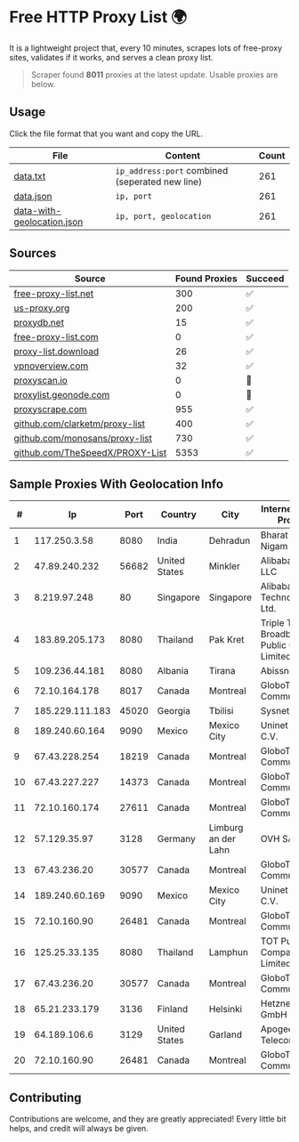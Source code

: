 
# Free HTTP Proxy List 🌍

It is a lightweight project that, every 10 minutes, scrapes lots of free-proxy sites, validates if it works, and serves a clean proxy list.


> Scraper found **8011** proxies at the latest update. Usable proxies are below.

## Usage

Click the file format that you want and copy the URL.


|File|Content|Count|
|----|-------|-----|
|[data.txt](https://raw.githubusercontent.com/themiralay/Proxy-List-World/master/data.txt)|`ip_address:port` combined (seperated new line)|261|
|[data.json](https://raw.githubusercontent.com/themiralay/Proxy-List-World/master/data.json)|`ip, port`|261|
|[data-with-geolocation.json](https://raw.githubusercontent.com/themiralay/Proxy-List-World/master/data-with-geolocation.json)|`ip, port, geolocation`|261|

## Sources

|Source|Found Proxies|Succeed|
|------|-------------|-------|
|[free-proxy-list.net](https://free-proxy-list.net)|300|✅|
|[us-proxy.org](https://www.us-proxy.org)|200|✅|
|[proxydb.net](http://proxydb.net)|15|✅|
|[free-proxy-list.com](https://free-proxy-list.com/?page=&port=&type%5B%5D=http&type%5B%5D=https&up_time=0&search=Search)|0|✅|
|[proxy-list.download](https://www.proxy-list.download/HTTP)|26|✅|
|[vpnoverview.com](https://vpnoverview.com/privacy/anonymous-browsing/free-proxy-servers)|32|✅|
|[proxyscan.io](https://www.proxyscan.io)|0|🚫|
|[proxylist.geonode.com](https://proxylist.geonode.com/api/proxy-list?limit=300&page=1&sort_by=lastChecked&sort_type=desc&protocols=http,https)|0|🚫|
|[proxyscrape.com](https://api.proxyscrape.com/v2/?request=displayproxies&protocol=http&timeout=10000&country=all&ssl=all&anonymity=all)|955|✅|
|[github.com/clarketm/proxy-list](https://raw.githubusercontent.com/clarketm/proxy-list/master/proxy-list-raw.txt)|400|✅|
|[github.com/monosans/proxy-list](https://raw.githubusercontent.com/monosans/proxy-list/main/proxies/http.txt)|730|✅|
|[github.com/TheSpeedX/PROXY-List](https://raw.githubusercontent.com/TheSpeedX/PROXY-List/master/http.txt)|5353|✅|


## Sample Proxies With Geolocation Info

|#|Ip|Port|Country|City|Internet Service Provider|
|-|--|----|-------|----|-------------------------|
|1|117.250.3.58|8080|India|Dehradun|Bharat Sanchar Nigam Ltd|
|2|47.89.240.232|56682|United States|Minkler|Alibaba.com LLC|
|3|8.219.97.248|80|Singapore|Singapore|Alibaba (US) Technology Co., Ltd.|
|4|183.89.205.173|8080|Thailand|Pak Kret|Triple T Broadband Public Company Limited|
|5|109.236.44.181|8080|Albania|Tirana|Abissnet sh.a.|
|6|72.10.164.178|8017|Canada|Montreal|GloboTech Communications|
|7|185.229.111.183|45020|Georgia|Tbilisi|Sysnet LLC|
|8|189.240.60.164|9090|Mexico|Mexico City|Uninet S.A. de C.V.|
|9|67.43.228.254|18219|Canada|Montreal|GloboTech Communications|
|10|67.43.227.227|14373|Canada|Montreal|GloboTech Communications|
|11|72.10.160.174|27611|Canada|Montreal|GloboTech Communications|
|12|57.129.35.97|3128|Germany|Limburg an der Lahn|OVH SAS|
|13|67.43.236.20|30577|Canada|Montreal|GloboTech Communications|
|14|189.240.60.169|9090|Mexico|Mexico City|Uninet S.A. de C.V.|
|15|72.10.160.90|26481|Canada|Montreal|GloboTech Communications|
|16|125.25.33.135|8080|Thailand|Lamphun|TOT Public Company Limited|
|17|67.43.236.20|30577|Canada|Montreal|GloboTech Communications|
|18|65.21.233.179|3136|Finland|Helsinki|Hetzner Online GmbH|
|19|64.189.106.6|3129|United States|Garland|Apogee Telecom Inc.|
|20|72.10.160.90|26481|Canada|Montreal|GloboTech Communications|



## Contributing

Contributions are welcome, and they are greatly appreciated! Every
little bit helps, and credit will always be given.

